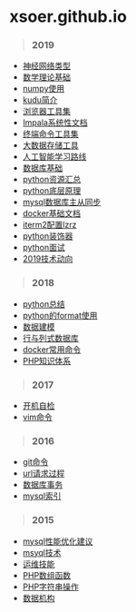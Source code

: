 # xsoer.github.io

> ### 2019

* [神经网络类型](2019/09-02-神经网络类型.md)
* [数学理论基础](2019/09-01-数学理论基础.md)
* [numpy使用](2019/08-26-numpy使用.md)
* [kudu简介](2019/07-12-kudu简介.md)
* [浏览器工具集](2019/04-23-浏览器工具集.md)
* [Impala系统性文档](2019/04-22-Impala系统性文档.md)
* [终端命令工具集](2019/04-22-终端命令工具集.md)
* [大数据存储工具](2019/04-11-大数据存储工具.md)
* [人工智能学习路线](2019/04-09-人工智能学习路径.md)
* [数据库基础](2019/03-10-数据库基础.md)
* [python资源汇总](2019/03-10-python资源汇总.md)
* [python底层原理](2019/03-10-python底层原理.md)
* [mysql数据库主从同步](2019/03-10-mysql数据库主从同步.md)
* [docker基础文档](2019/03-10-docker基础文档.md)
* [iterm2配置lzrz](2019/03-09-iterm2配置lzrz.md)
* [python装饰器](2019/03-08-python装饰器.md)
* [python面试](2019/02-10-python面试.md)
* [2019技术动向](2019/01-01-2019技术动向.md)

> ### 2018

* [python总结](2018/12-02-python总结.md)
* [python的format使用](2018/10-26-python的format使用.md)
* [数据建模](2018/08-12-数据建模.md)
* [行与列式数据库](2018/08-10-行与列式数据库.md)
* [docker常用命令](2018/05-18-docker常用命令.md)
* [PHP知识体系](2018/03-02-PHP知识体系.md)

> ### 2017

* [开机自检](2017/09-28-开机自检.md)
* [vim命令](2017/03-12-vim命令.md)

> ### 2016

* [git命令](2016/12-24-git命令.md)
* [url请求过程](2016/05-23-url请求过程.md)
* [数据库事务](2016/03-25-数据库事务.md)
* [mysql索引](2016/03-10-mysql索引.md)

> ### 2015

* [mysql性能优化建议](2015/12-28-mysql性能优化建议.md)
* [msyql技术](2015/10-12-mysql技术.md)
* [运维技能](2015/10-01-运维技能.md)
* [PHP数组函数](2015/07-05-php数组函数.md)
* [PHP字符串操作](2015/06-12-php字符串操作.md)
* [数据机构](2015/03-10-数据结构.md)
